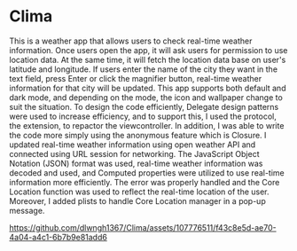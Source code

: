 # Clima

This is a weather app that allows users to check real-time weather information.
Once users open the app, it will ask users for permission to use location data.
At the same time, it will fetch the location data base on user's latitude and longitude.
If users enter the name of the city they want in the text field, press Enter or click the magnifier button, real-time weather information for that city will be updated.
This app supports both default and dark mode, and depending on the mode, the icon and wallpaper change to suit the situation.
To design the code efficiently, Delegate design patterns were used to increase efficiency, and to support this, I used the protocol, the extension, to repactor the viewcontroller.
In addition, I was able to write the code more simply using the anonymous feature which is Closure.
I updated real-time weather information using open weather API and connected using URL session for networking.
The JavaScript Object Notation (JSON) format was used, real-time weather information was decoded and used, and Computed properties were utilized to use real-time information more efficiently.
The error was properly handled and the Core Location function was used to reflect the real-time location of the user.
Moreover, I added plists to handle Core Location manager in a pop-up message.



https://github.com/dlwngh1367/Clima/assets/107776511/f43c8e5d-ae70-4a04-a4c1-6b7b9e81add6


